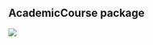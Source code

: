 ## AcademicCourse package
![](https://www.plantuml.com/plantuml/png/PSwx2i9058JX_Zp5a3w5hLL457m4o-DcY8jxaRrK8UzkGY2GMC_FntIvQ2hLE_cg-UX0N8pszDPSOqsPemXWdEQCEubH041zhA6SyGY50vC0qrRTPl3bR7wpNuLjsSChDHEsM7LFQjfxWdyAiMqFZE3eBarpQfQxCad7q5VlVW00)
